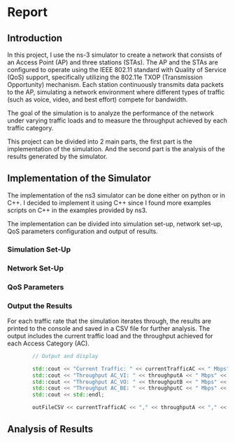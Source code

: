 # Report

## Introduction

In this project, I use the ns-3 simulator to create a network that consists of an Access Point (AP) and three stations (STAs). The AP and the STAs are configured to operate using the IEEE 802.11 standard with Quality of Service (QoS) support, specifically utilizing the 802.11e TXOP (Transmission Opportunity) mechanism. Each station continuously transmits data packets to the AP, simulating a network environment where different types of traffic (such as voice, video, and best effort) compete for bandwidth.

The goal of the simulation is to analyze the performance of the network under varying traffic loads and to measure the throughput achieved by each traffic category. 

This project can be divided into 2 main parts, the first part is the implementation of the simulation. And the second part is the analysis of the results generated by the simulator.


## Implementation of the Simulator

The implementation of the ns3 simulator can be done either on python or in C++. I decided to implement it using C++ since I found more examples scripts on C++ in the examples provided by ns3.

The implementation can be divided into simulation set-up, network set-up, QoS parameters configuration and output of results.

### Simulation Set-Up

### Network Set-Up

### QoS Parameters 

### Output the Results

For each traffic rate that the simulation iterates through, the results are printed to the console and saved in a CSV file for further analysis. The output includes the current traffic load and the throughput achieved for each Access Category (AC).

```c++
        // Output and display

        std::cout << "Current Traffic: " << currentTrafficAC << " Mbps" << std::endl;
        std::cout << "Throughput AC_VI: " << throughputA << " Mbps" << std::endl;
        std::cout << "Throughput AC_VO: " << throughputB << " Mbps" << std::endl;
        std::cout << "Throughput AC_BE: " << throughputC << " Mbps" << std::endl;
        std::cout << std::endl;

        outFileCSV << currentTrafficAC << "," << throughputA << "," << throughputB << "," << throughputC << std::endl;
```

## Analysis of Results

